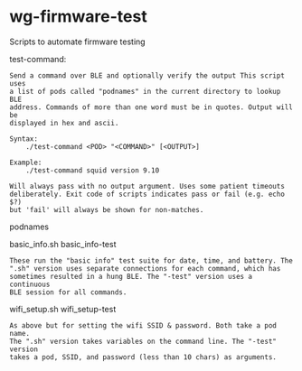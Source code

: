 # wg-firmware-test
Scripts to automate firmware testing

test-command:

    Send a command over BLE and optionally verify the output This script uses
    a list of pods called "podnames" in the current directory to lookup BLE 
    address. Commands of more than one word must be in quotes. Output will be 
    displayed in hex and ascii.

    Syntax:
        ./test-command <POD> "<COMMAND>" [<OUTPUT>]

    Example:
        ./test-command squid version 9.10

    Will always pass with no output argument. Uses some patient timeouts 
    deliberately. Exit code of scripts indicates pass or fail (e.g. echo $?)
    but 'fail' will always be shown for non-matches.

podnames

basic_info.sh
basic_info-test

    These run the "basic info" test suite for date, time, and battery. The
    ".sh" version uses separate connections for each command, which has 
    sometimes resulted in a hung BLE. The "-test" version uses a continuous
    BLE session for all commands.

wifi_setup.sh
wifi_setup-test

    As above but for setting the wifi SSID & password. Both take a pod name.
    The ".sh" version takes variables on the command line. The "-test" version
    takes a pod, SSID, and password (less than 10 chars) as arguments.
